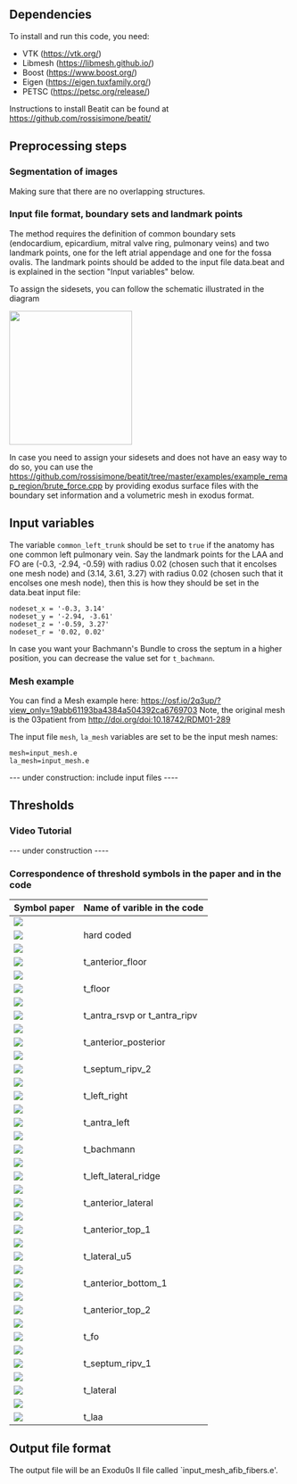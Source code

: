 ## Dependencies
To install and run this code, you need:
- VTK (https://vtk.org/)
- Libmesh (https://libmesh.github.io/)
- Boost (https://www.boost.org/) 
- Eigen (https://eigen.tuxfamily.org/)
- PETSC (https://petsc.org/release/)

Instructions to install Beatit can be found at https://github.com/rossisimone/beatit/


## Preprocessing steps

### Segmentation of images
Making sure that there are no overlapping structures. 

### Input file format, boundary sets and landmark points
The method requires the definition of common boundary sets (endocardium, epicardium, mitral valve ring, pulmonary veins) and two landmark points, one for the left atrial appendage and one for the fossa ovalis. The landmark points should be added to the input file data.beat and is explained in the section "Input variables" below.

To assign the sidesets, you can follow the schematic illustrated in the diagram 

<p>
    <img src="https://github.com/rossisimone/beatit/tree/master/examples/example_AFib_fibers/assigning_boundary_sets.png" width="220" height="240" />
</p>

In case you need to assign your sidesets and does not have an easy way to do so, you can use the https://github.com/rossisimone/beatit/tree/master/examples/example_remap_region/brute_force.cpp by providing exodus surface files with the boundary set information and a volumetric mesh in exodus format. 



## Input variables 
The variable `common_left_trunk` should be set to `true` if the anatomy has one common left pulmonary vein. Say the landmark points for the LAA and FO are (-0.3, -2.94, -0.59) with radius 0.02 (chosen such that it encolses one mesh node) and (3.14, 3.61, 3.27) with radius 0.02 (chosen such that it encolses one mesh node), then this is how they should be set in the data.beat input file:
```
nodeset_x = '-0.3, 3.14'
nodeset_y = '-2.94, -3.61'
nodeset_z = '-0.59, 3.27'
nodeset_r = '0.02, 0.02'
```
In case you want your Bachmann's Bundle to cross the septum in a higher position, you can decrease the value set for `t_bachmann`.

### Mesh example
You can find a Mesh example here: https://osf.io/2q3up/?view_only=19abb61193ba4384a504392ca6769703
Note, the original mesh is the 03patient from http://doi.org/doi:10.18742/RDM01-289

The input file  `mesh`, `la_mesh` variables are set to be the input mesh names:
```
mesh=input_mesh.e
la_mesh=input_mesh.e
```
 --- under construction: include input files  ----

## Thresholds 

### Video Tutorial

 --- under construction ----

### Correspondence of threshold symbols in the paper and in the code

| Symbol paper |	Name of varible in the code |
|--------------|------------------------------|
| <img src="https://render.githubusercontent.com/render/math?math={\\alpha_{\text{(ENDO_EPI)}}}#gh-light-mode-only">
<img src="https://render.githubusercontent.com/render/math?math={\color{white}\alpha_{\text{(ENDO_EPI)}}}#gh-dark-mode-only"> | hard coded | 
| <img src="https://render.githubusercontent.com/render/math?math={\\alpha_{\text{AF}}#gh-light-mode-only"> 
<img src="https://render.githubusercontent.com/render/math?math={\color{white}\alpha_{\text{AF}}}#gh-dark-mode-only"> | t_anterior_floor  |
| <img src="https://render.githubusercontent.com/render/math?math={\\alpha_{\text{PF}}#gh-light-mode-only"> 
<img src="https://render.githubusercontent.com/render/math?math={\color{white}\alpha_{\text{PF}}}#gh-dark-mode-only"> |	t_floor |
| <img src="https://render.githubusercontent.com/render/math?math={\\alpha_{\text{RA}}#gh-light-mode-only"> 
<img src="https://render.githubusercontent.com/render/math?math={\color{white}\alpha_{\text{RA}}}#gh-dark-mode-only"> |	t_antra_rsvp or t_antra_ripv|
| <img src="https://render.githubusercontent.com/render/math?math={\\alpha_{\text{AP}}#gh-light-mode-only"> 
<img src="https://render.githubusercontent.com/render/math?math={\color{white}\alpha_{\text{AP}}}#gh-dark-mode-only"> |	t_anterior_posterior |
| <img src="https://render.githubusercontent.com/render/math?math={\\alpha_{\text{RIPV}}#gh-light-mode-only"> 
<img src="https://render.githubusercontent.com/render/math?math={\color{white}\alpha_{\text{RIPV}}}#gh-dark-mode-only"> |	t_septum_ripv_2 |
| <img src="https://render.githubusercontent.com/render/math?math={\\alpha_{\text{LR}}#gh-light-mode-only"> 
<img src="https://render.githubusercontent.com/render/math?math={\color{white}\alpha_{\text{LR}}}#gh-dark-mode-only"> |	t_left_right |
| <img src="https://render.githubusercontent.com/render/math?math={\\alpha_{\text{LA}}#gh-light-mode-only"> 
<img src="https://render.githubusercontent.com/render/math?math={\color{white}\alpha_{\text{LA}}}#gh-dark-mode-only"> |	t_antra_left |
| <img src="https://render.githubusercontent.com/render/math?math={\\alpha_{\text{BB}}#gh-light-mode-only"> 
<img src="https://render.githubusercontent.com/render/math?math={\color{white}\alpha_{\text{BB}}}#gh-dark-mode-only"> |	t_bachmann |
| <img src="https://render.githubusercontent.com/render/math?math={\\alpha_{\text{LLR}}#gh-light-mode-only"> 
<img src="https://render.githubusercontent.com/render/math?math={\color{white}\alpha_{\text{LLR}}}#gh-dark-mode-only"> |	t_left_lateral_ridge |
| <img src="https://render.githubusercontent.com/render/math?math={\\alpha_{\text{AL}}#gh-light-mode-only"> 
<img src="https://render.githubusercontent.com/render/math?math={\color{white}\alpha_{\text{AL}}}#gh-dark-mode-only"> |	t_anterior_lateral |
| <img src="https://render.githubusercontent.com/render/math?math={\\alpha_{\text{AR}}#gh-light-mode-only"> 
<img src="https://render.githubusercontent.com/render/math?math={\color{white}\alpha_{\text{AR}}}#gh-dark-mode-only"> |	t_anterior_top_1 |
| <img src="https://render.githubusercontent.com/render/math?math={\\alpha_{\text{EL}}#gh-light-mode-only"> 
<img src="https://render.githubusercontent.com/render/math?math={\color{white}\alpha_{\text{EL}}}#gh-dark-mode-only"> |	t_lateral_u5 |
| <img src="https://render.githubusercontent.com/render/math?math={\\alpha_{\text{LAL}}#gh-light-mode-only"> 
<img src="https://render.githubusercontent.com/render/math?math={\color{white}\alpha_{\text{LAL}}}#gh-dark-mode-only"> |	t_anterior_bottom_1 |
| <img src="https://render.githubusercontent.com/render/math?math={\\alpha_{\text{LE}}#gh-light-mode-only"> 
<img src="https://render.githubusercontent.com/render/math?math={\color{white}\alpha_{\text{LE}}}#gh-dark-mode-only"> |	t_anterior_top_2 |
| <img src="https://render.githubusercontent.com/render/math?math={\\alpha_{\text{FO}}#gh-light-mode-only"> 
<img src="https://render.githubusercontent.com/render/math?math={\color{white}\alpha_{\text{FO}}}#gh-dark-mode-only"> |	t_fo |
| <img src="https://render.githubusercontent.com/render/math?math={\\alpha_{\text{S}}#gh-light-mode-only"> 
<img src="https://render.githubusercontent.com/render/math?math={\color{white}\alpha_{\text{S}}}#gh-dark-mode-only"> |	t_septum_ripv_1 |
| <img src="https://render.githubusercontent.com/render/math?math={\\alpha_{\text{L}}#gh-light-mode-only"> 
<img src="https://render.githubusercontent.com/render/math?math={\color{white}\alpha_{\text{L}}}#gh-dark-mode-only"> |	t_lateral |
| <img src="https://render.githubusercontent.com/render/math?math={\\alpha_{\text{LAA}}#gh-light-mode-only"> 
<img src="https://render.githubusercontent.com/render/math?math={\color{white}\alpha_{\text{LAA}}}#gh-dark-mode-only"> |	t_laa |



## Output file format
The output file will be an Exodu0s II file called `input_mesh_afib_fibers.e'.  
